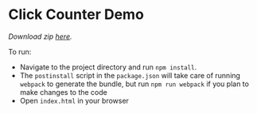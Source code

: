# Click Counter Demo

*Download zip [here][demo-raw].*

To run:
* Navigate to the project directory and run `npm install`.
* The `postinstall` script in the `package.json` will take care of
  running `webpack` to generate the bundle, but run `npm run webpack` if you
  plan to make changes to the code
* Open `index.html` in your browser

[demo-raw]: https://assets.aaonline.io/fullstack/react/demos/click-counter.zip
